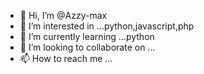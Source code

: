 - 👋 Hi, I’m @Azzy-max
- 👀 I’m interested in ...python,javascript,php
- 🌱 I’m currently learning ...python
- 💞️ I’m looking to collaborate on ...
- 📫 How to reach me ...

<!---
Azzy-max/Azzy-max is a ✨ special ✨ repository because its `README.md` (this file) appears on your GitHub profile.
You can click the Preview link to take a look at your changes.
--->

